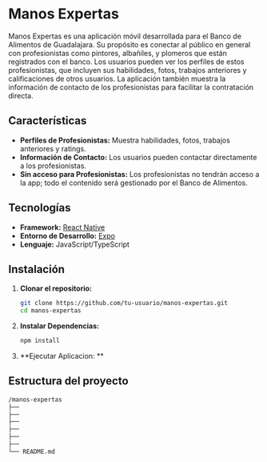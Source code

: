 # Manos Expertas

Manos Expertas es una aplicación móvil desarrollada para el Banco de Alimentos de Guadalajara. Su propósito es conectar al público en general con profesionistas como pintores, albañiles, y plomeros que están registrados con el banco. Los usuarios pueden ver los perfiles de estos profesionistas, que incluyen sus habilidades, fotos, trabajos anteriores y calificaciones de otros usuarios. La aplicación también muestra la información de contacto de los profesionistas para facilitar la contratación directa.

## Características

- **Perfiles de Profesionistas:** Muestra habilidades, fotos, trabajos anteriores y ratings.
- **Información de Contacto:** Los usuarios pueden contactar directamente a los profesionistas.
- **Sin acceso para Profesionistas:** Los profesionistas no tendrán acceso a la app; todo el contenido será gestionado por el Banco de Alimentos.

## Tecnologías

- **Framework:** [React Native](https://reactnative.dev/)
- **Entorno de Desarrollo:** [Expo](https://expo.dev/)
- **Lenguaje:** JavaScript/TypeScript

## Instalación

1. **Clonar el repositorio:**

   ```bash
   git clone https://github.com/tu-usuario/manos-expertas.git
   cd manos-expertas
   ```

2. **Instalar Dependencias:**
   ```bash
   npm install
   ```

3. **Ejecutar Aplicacion: **

## Estructura del proyecto

  ```bash
  /manos-expertas
  ├── 
  ├── 
  ├── 
  ├── 
  ├── 
  ├── 
  └── README.md
  ```

